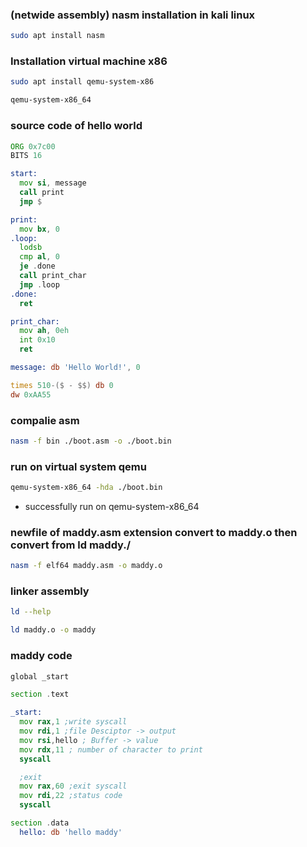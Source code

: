 ### (netwide assembly) nasm installation in kali linux
```bash
sudo apt install nasm
```
### Installation virtual machine x86
```bash
sudo apt install qemu-system-x86
```
```bash
qemu-system-x86_64
```
### source code of hello world 
```asm
ORG 0x7c00
BITS 16

start:
  mov si, message
  call print
  jmp $

print:
  mov bx, 0
.loop:
  lodsb
  cmp al, 0
  je .done
  call print_char
  jmp .loop
.done:
  ret

print_char:
  mov ah, 0eh
  int 0x10
  ret

message: db 'Hello World!', 0

times 510-($ - $$) db 0
dw 0xAA55
```
### compalie asm 
```bash
nasm -f bin ./boot.asm -o ./boot.bin
```
### run on virtual system qemu
```bash
qemu-system-x86_64 -hda ./boot.bin
```
- successfully run on qemu-system-x86_64
###  newfile of maddy.asm extension convert to maddy.o  then convert from ld maddy./
```bash
nasm -f elf64 maddy.asm -o maddy.o
```
### linker assembly
```bash
ld --help
```
```bash
ld maddy.o -o maddy
```
### maddy code
```asm
global _start

section .text

_start:
  mov rax,1 ;write syscall
  mov rdi,1 ;file Desciptor -> output
  mov rsi,hello ; Buffer -> value
  mov rdx,11 ; number of character to print
  syscall

  ;exit
  mov rax,60 ;exit syscall
  mov rdi,22 ;status code
  syscall

section .data
  hello: db 'hello maddy'
```
